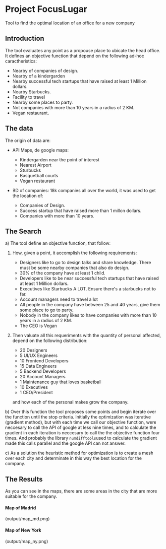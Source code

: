 # Project FocusLugar

Tool to find the optimal location of an office for a new company

## Introduction

The tool evaluates any point as a propouse place to ubicate the head office. It 
defines an objective function that depend on the following ad-hoc caractheristics:

- Nearby of companies of design.
- Nearby of a kindergarden
- Nearby successful tech startups that have raised at least 1 Million dollars.
- Nearby Starbucks.
- Facility to travel
- Nearby some places to party.
- Not companies with more than 10 years in a radius of 2 KM.
- Vegan restaurant.

## The data

The origin of data are:

* API Maps, de google maps: 
	- Kindergarden near the point of interest
	- Nearest Airport 
	- Sturbucks
	- Basquetball courts
	- Vegan restaurant


* BD of companies: 18k companies all over the world, it was used to get the location of:
	- Companies of Design.
	- Success startup that have raised more than 1 millon dollars.
	- Companies with more than 10 years. 

## The Search

a) The tool define an objective function, that follow:

1. How, given a point, it accomplish the following requirements:
	- Designers like to go to design talks and share knowledge. There must be some nearby companies that also do design.
	- 30% of the company have at least 1 child.
	- Developers like to be near successful tech startups that have raised at least 1 Million dollars.
	- Executives like Starbucks A LOT. Ensure there's a starbucks not to far.
	- Account managers need to travel a lot
	- All people in the company have between 25 and 40 years, give them some place to go to party.	
	- Nobody in the company likes to have companies with more than 10 years in a radius of 2 KM.
	- The CEO is Vegan

2. Then valuate all this requeriments with the quantity of personal affected, depend on the following distribution:

	- 20 Designers
	- 5 UI/UX Engineers
	- 10 Frontend Developers
	- 15 Data Engineers
	- 5 Backend Developers
	- 20 Account Managers
	- 1 Maintenance guy that loves basketball
	- 10 Executives
	- 1 CEO/President

	and how each of the personal makes grow the company. 

b) Over this function the tool proposes some points and begin iterate over the function until the stop criteria. 
Initially the optimization was iterative (gradient method), but with each time we call our objective function, 
were neccesary to call the API of google at less nine times, and to calculate the gradient in each iteration is neccesary 
to call the the objective function four times. And probably the library `numdifftools`used to calculate the gradient made this
calls parallel and the google API can not answer.

c) As a solution the heuristic method for optimization is to create a mesh over each city and determinate in this way the 
best location for the company.

## The Results

As you can see in the maps, there are some areas in the city that are more suitable for the company.

#### Map of Madrid
(output/map_md.png)

#### Map of New York
(output/map_ny.png)

